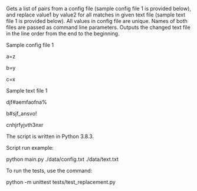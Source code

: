 Gets a list of pairs from a config file (sample config file 1 is provided below), and replace value1 by value2 for all matches in given text file (sample text file 1 is provided below). All values in config file are unique. Names of both files are passed as command line parameters. Outputs the changed text file in the line order from the end to the beginning.

Sample config file 1

a=z

b=y

c=x

Sample text file 1

djf#aemfaofna%

b#sjf_ansvo!

cnhjrfyjvth3nxr

The script is written in Python 3.8.3.

Script run example:

python main.py ./data/config.txt ./data/text.txt


To run the tests, use the command:


python -m unittest tests/test_replacement.py  